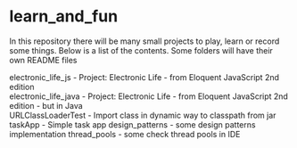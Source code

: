 # learn_and_fun
In this repository there will be many small projects to play, learn or record some things. Below is a list of the
contents. Some folders will have their own README files

electronic_life_js - Project: Electronic Life - from Eloquent JavaScript 2nd edition  
electronic_life_java - Project: Electronic Life - from Eloquent JavaScript 2nd edition - but in Java  
URLClassLoaderTest - Import class in dynamic way to classpath from jar  
taskApp - Simple task app
design_patterns - some design patterns implementation
thread_pools - some check thread pools in IDE